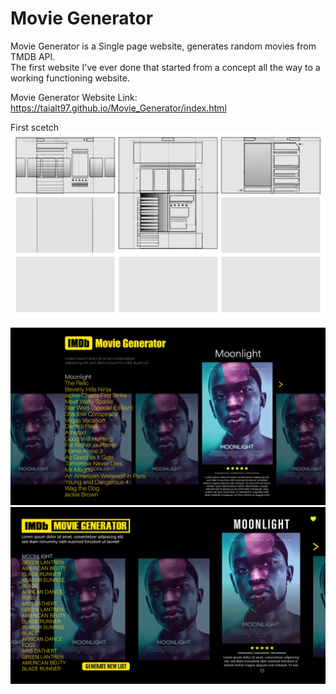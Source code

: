 # Movie Generator
Movie Generator is a Single page website, generates random movies from TMDB API.<br>
The first website I've ever done that started from a concept all the way to a working functioning website.

Movie Generator Website Link:  https://taialt97.github.io/Movie_Generator/index.html

First scetch 
<img src="./refrence/Artboard_3.png" alt="First scetch ">

<img src="./refrence/Artboard_1.png" alt="First scetch ">
<img src="./refrence/Artboard_2.png" alt="First scetch ">
